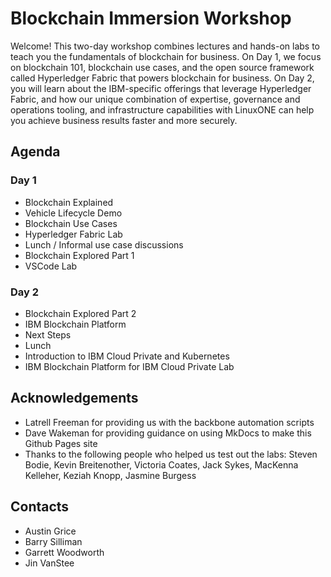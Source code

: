 # Blockchain Immersion Workshop
Welcome! This two-day workshop combines lectures and hands-on labs to teach you the fundamentals of blockchain for business. On Day 1, we focus on blockchain 101, blockchain use cases, and the open source framework called Hyperledger Fabric that powers blockchain for business. On Day 2, you will learn about the IBM-specific offerings that leverage Hyperledger Fabric, and how our unique combination of expertise, governance and operations tooling, and infrastructure capabilities with LinuxONE can help you achieve business results faster and more securely.

## Agenda

### Day 1
* Blockchain Explained
* Vehicle Lifecycle Demo
* Blockchain Use Cases
* Hyperledger Fabric Lab
* Lunch / Informal use case discussions
* Blockchain Explored Part 1
* VSCode Lab

### Day 2
* Blockchain Explored Part 2
* IBM Blockchain Platform
* Next Steps
* Lunch
* Introduction to IBM Cloud Private and Kubernetes
* IBM Blockchain Platform for IBM Cloud Private Lab

## Acknowledgements

* Latrell Freeman for providing us with the backbone automation scripts
* Dave Wakeman for providing guidance on using MkDocs to make this Github Pages site
* Thanks to the following people who helped us test out the labs: Steven Bodie, Kevin Breitenother, Victoria Coates, Jack Sykes, MacKenna Kelleher, Keziah Knopp, Jasmine Burgess


## Contacts
* Austin Grice
* Barry Silliman
* Garrett Woodworth
* Jin VanStee
